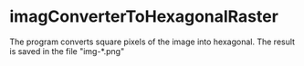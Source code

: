 # imagConverterToHexagonalRaster
 The program converts square pixels of the image into hexagonal. The result is saved in the file "img-*.png"
